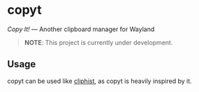 # copyt

_Copy It!_ — Another clipboard manager for Wayland

> **NOTE**: This project is currently under development.

## Usage

copyt can be used like [cliphist](https://github.com/sentriz/cliphist), as copyt
is heavily inspired by it.
